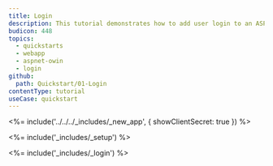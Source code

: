```yaml
---
title: Login
description: This tutorial demonstrates how to add user login to an ASP.NET OWin application.
budicon: 448
topics:
  - quickstarts
  - webapp
  - aspnet-owin
  - login
github:
  path: Quickstart/01-Login
contentType: tutorial
useCase: quickstart
---
```

<%= include('../../../_includes/_new_app', { showClientSecret: true }) %>

<%= include('_includes/_setup') %>

<%= include('_includes/_login') %>
